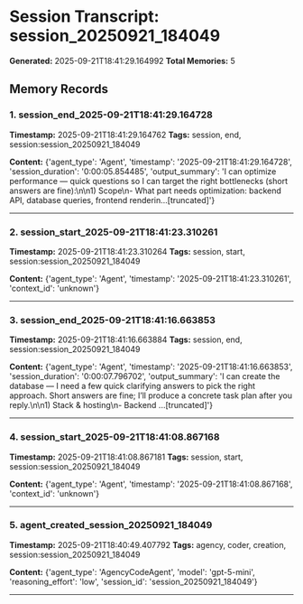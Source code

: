 # Session Transcript: session_20250921_184049

**Generated:** 2025-09-21T18:41:29.164992
**Total Memories:** 5

## Memory Records

### 1. session_end_2025-09-21T18:41:29.164728

**Timestamp:** 2025-09-21T18:41:29.164762
**Tags:** session, end, session:session_20250921_184049

**Content:** {'agent_type': 'Agent', 'timestamp': '2025-09-21T18:41:29.164728', 'session_duration': '0:00:05.854485', 'output_summary': 'I can optimize performance — quick questions so I can target the right bottlenecks (short answers are fine):\n\n1) Scope\n- What part needs optimization: backend API, database queries, frontend renderin...[truncated]'}

---

### 2. session_start_2025-09-21T18:41:23.310261

**Timestamp:** 2025-09-21T18:41:23.310264
**Tags:** session, start, session:session_20250921_184049

**Content:** {'agent_type': 'Agent', 'timestamp': '2025-09-21T18:41:23.310261', 'context_id': 'unknown'}

---

### 3. session_end_2025-09-21T18:41:16.663853

**Timestamp:** 2025-09-21T18:41:16.663884
**Tags:** session, end, session:session_20250921_184049

**Content:** {'agent_type': 'Agent', 'timestamp': '2025-09-21T18:41:16.663853', 'session_duration': '0:00:07.796702', 'output_summary': 'I can create the database — I need a few quick clarifying answers to pick the right approach. Short answers are fine; I’ll produce a concrete task plan after you reply.\n\n1) Stack & hosting\n- Backend ...[truncated]'}

---

### 4. session_start_2025-09-21T18:41:08.867168

**Timestamp:** 2025-09-21T18:41:08.867181
**Tags:** session, start, session:session_20250921_184049

**Content:** {'agent_type': 'Agent', 'timestamp': '2025-09-21T18:41:08.867168', 'context_id': 'unknown'}

---

### 5. agent_created_session_20250921_184049

**Timestamp:** 2025-09-21T18:40:49.407792
**Tags:** agency, coder, creation, session:session_20250921_184049

**Content:** {'agent_type': 'AgencyCodeAgent', 'model': 'gpt-5-mini', 'reasoning_effort': 'low', 'session_id': 'session_20250921_184049'}

---

